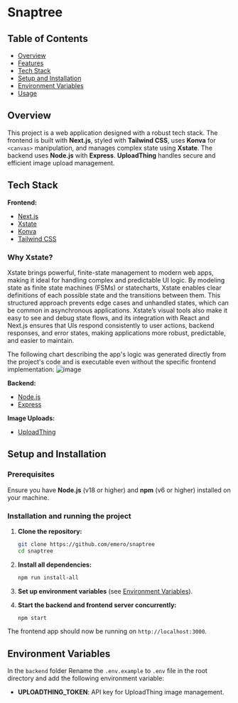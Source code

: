 # Snaptree

## Table of Contents

- [Overview](#overview)
- [Features](#features)
- [Tech Stack](#tech-stack)
- [Setup and Installation](#setup-and-installation)
- [Environment Variables](#environment-variables)
- [Usage](#usage)

## Overview

This project is a web application designed with a robust tech stack. The frontend is built with **Next.js**, styled with **Tailwind CSS**, uses **Konva** for `<canvas>` manipulation, and manages complex state using **Xstate**. The backend uses **Node.js** with **Express**. **UploadThing** handles secure and efficient image upload management.

## Tech Stack

**Frontend:**

- [Next.js](https://nextjs.org/)
- [Xstate](https://xstate.js.org/docs/)
- [Konva](https://konvajs.org/)
- [Tailwind CSS](https://tailwindcss.com/)

### Why Xstate?

Xstate brings powerful, finite-state management to modern web apps, making it ideal for handling complex and predictable UI logic. By modeling state as finite state machines (FSMs) or statecharts, Xstate enables clear definitions of each possible state and the transitions between them. This structured approach prevents edge cases and unhandled states, which can be common in asynchronous applications. Xstate’s visual tools also make it easy to see and debug state flows, and its integration with React and Next.js ensures that UIs respond consistently to user actions, backend responses, and error states, making applications more robust, predictable, and easier to maintain.

The following chart describing the app's logic was generated directly from the project's code and is executable even without the specific frontend implementation:
![image](https://github.com/user-attachments/assets/3a4e6bf9-b90d-4ca3-a2e8-12776bf09cd9)

**Backend:**

- [Node.js](https://nodejs.org/)
- [Express](https://expressjs.com/)

**Image Uploads:**

- [UploadThing](https://uploadthing.com/)

## Setup and Installation

### Prerequisites

Ensure you have **Node.js** (v18 or higher) and **npm** (v6 or higher) installed on your machine.

### Installation and running the project

1. **Clone the repository:**

   ```bash
   git clone https://github.com/emero/snaptree
   cd snaptree
   ```

2. **Install all dependencies:**

   ```bash
   npm run install-all
   ```

3. **Set up environment variables** (see [Environment Variables](#environment-variables)).

4. **Start the backend and frontend server concurrently:**
   ```bash
   npm start
   ```

The frontend app should now be running on `http://localhost:3000`.

## Environment Variables

In the `backend` folder Rename the `.env.example` to `.env` file in the root directory and add the following environment variable:

- **UPLOADTHING_TOKEN**: API key for UploadThing image management.
